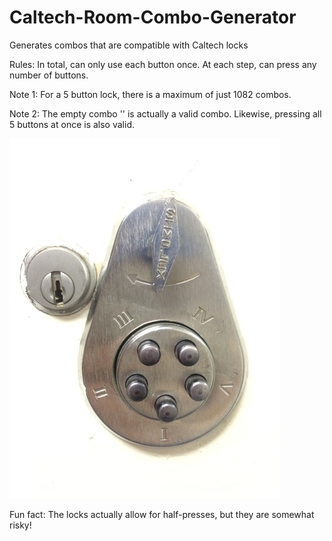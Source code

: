 Caltech-Room-Combo-Generator
============================

Generates combos that are compatible with Caltech locks

Rules:
In total, can only use each button once.
At each step, can press any number of buttons.

Note 1: For a 5 button lock, there is a maximum of just 1082 combos.

Note 2: The empty combo '' is actually a valid combo. Likewise, pressing all 5 buttons at once is also valid.

![](https://github.com/JadenGeller/Caltech-Room-Combo-Generator/blob/master/lock.jpg?raw=true)   


Fun fact: The locks actually allow for half-presses, but they are somewhat risky!
